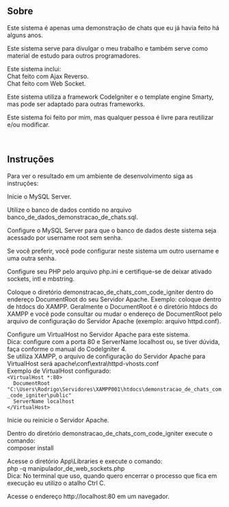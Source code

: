 ## Sobre
<p>Este sistema é apenas uma demonstração de chats que eu já havia feito há alguns anos.</p>

<p>Este sistema serve para divulgar o meu trabalho e também serve como material de estudo para outros programadores.</p>

<p>Este sistema inclui:<br/>
Chat feito com Ajax Reverso.<br/>
Chat feito com Web Socket.</p>

<p>Este sistema utiliza a framework CodeIgniter e o template engine Smarty, mas pode ser adaptado para outras frameworks.</p>

<p>Este sistema foi feito por mim, mas qualquer pessoa é livre para reutilizar e/ou modificar.</p>

<br/>

## Instruções
<p>Para ver o resultado em um ambiente de desenvolvimento siga as instruções:</p>

<p>Inicie o MySQL Server.</p>

<p>Utilize o banco de dados contido no arquivo banco_de_dados_demonstracao_de_chats.sql.</p>

<p>Configure o MySQL Server para que o banco de dados deste sistema seja acessado por username root sem senha.</p>

<p>Se você preferir, você pode configurar neste sistema um outro username e uma outra senha.</p>

<p>Configure seu PHP pelo arquivo php.ini e certifique-se de deixar ativado sockets, intl e mbstring.</p>

<p>Coloque o diretório demonstracao_de_chats_com_code_igniter dentro do endereço DocumentRoot do seu Servidor Apache. Exemplo: coloque dentro de htdocs do XAMPP. Geralmente o DocumentRoot é o diretório htdocs do XAMPP e você pode consultar ou mudar o endereço de DocumentRoot pelo arquivo de configuração do Servidor Apache (exemplo: arquivo httpd.conf).</p>

<p>Configure um VirtualHost no Servidor Apache para este sistema.<br/>
Dica: configure com a porta 80 e ServerName localhost ou, se tiver dúvida, faça conforme o manual do CodeIgniter 4.<br/>
Se utiliza XAMPP, o arquivo de configuração do Servidor Apache para VirtualHost será apache\conf\extra\httpd-vhosts.conf<br/>
Exemplo de VirtualHost configurado:<br/>
<code>&lt;VirtualHost *:80&gt;</code><br/>
<code>&nbsp;&nbsp;DocumentRoot "C:\Users\Rodrigo\Servidores\XAMPP001\htdocs\demonstracao_de_chats_com_code_igniter\public"</code><br/>
<code>&nbsp;&nbsp;ServerName localhost</code><br/>
<code>&lt;/VirtualHost&gt;</code></p>

<p>Inicie ou reinicie o Servidor Apache.</p>

<p>Dentro do diretório demonstracao_de_chats_com_code_igniter execute o comando:<br/>
composer install</p>

<p>Acesse o diretório App\Libraries e execute o comando:<br/>
php -q manipulador_de_web_sockets.php<br/>
Dica: No terminal que uso, quando quero encerrar o processo que fica em execução eu utilizo o atalho Ctrl C.</p>

<p>Acesse o endereço http://localhost:80 em um navegador.</p>

<br/>
